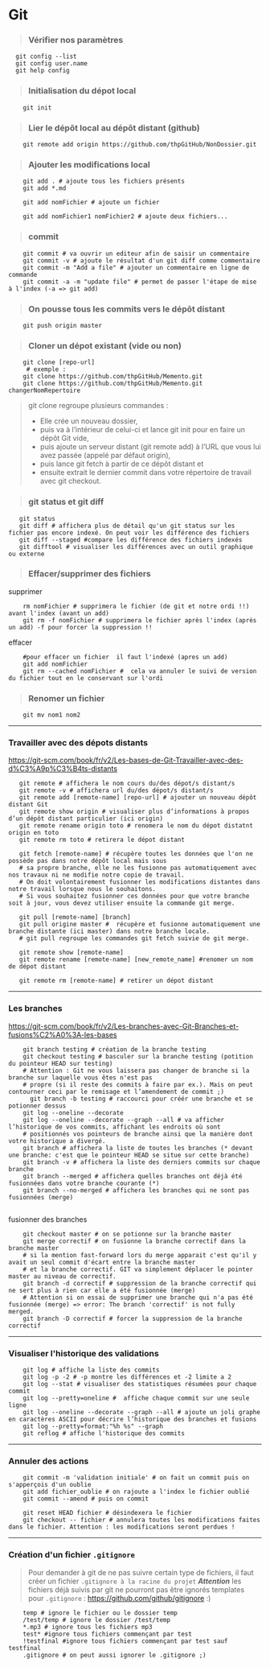 # Git
> ### Vérifier nos paramètres
````shell script
  git config --list
  git config user.name
  git help config    
````
> ### Initialisation du dépot local
````shell script
    git init
````
> ### Lier le dépôt local au dépôt distant (github)
```shell script
    git remote add origin https://github.com/thpGitHub/NonDossier.git
```

> ### Ajouter les modifications local
````shell script
    git add . # ajoute tous les fichiers présents
    git add *.md
````

````shell script
    git add nomFichier # ajoute un fichier   
 ````
 
````shell script
    git add nomFichier1 nomFichier2 # ajoute deux fichiers...
 ````

> ### commit
````shell script
    git commit # va ouvrir un editeur afin de saisir un commentaire
    git commit -v # ajoute le résultat d'un git diff comme commentaire
    git commit -m "Add a file" # ajouter un commentaire en ligne de commande
    git commit -a -m "update file" # permet de passer l'étape de mise à l'index (-a => git add)
````
> ### On pousse tous les commits vers le dépôt distant
````shell script
    git push origin master
````

> ### Cloner un dépot existant (vide ou non)

````shell script
    git clone [repo-url]
     # exemple : 
    git clone https://github.com/thpGitHub/Memento.git
    git clone https://github.com/thpGitHub/Memento.git changerNomRepertoire
````
>   git clone regroupe plusieurs commandes :
> - Elle crée un nouveau dossier,
> - puis va à l’intérieur de celui-ci et lance git init pour en faire un dépôt Git vide,
> - puis ajoute un serveur distant (git remote add) à l’URL que vous lui avez passée (appelé par défaut origin),
> - puis lance git fetch à partir de ce dépôt distant et
> - ensuite extrait le dernier commit dans votre répertoire de travail avec git checkout.
 
 > ### git status et git diff
 ````shell script
    git status
    git diff # affichera plus de détail qu'un git status sur les fichier pas encore indexé. On peut voir les différence des fichiers
    git diff --staged #compare les différence des fichiers indexés
    git difftool # visualiser les différences avec un outil graphique ou externe
````

> ### Effacer/supprimer des fichiers

supprimer
````shell script
    rm nomFichier # supprimera le fichier (de git et notre ordi !!) avant l'index (avant un add)
    git rm -f nomFichier # supprimera le fichier après l'index (après un add) -f pour forcer la suppression !!
````
effacer
````shell script
    #pour effacer un fichier  il faut l'indexé (apres un add)
    git add nomFichier
    git rm --cached nomFichier #  cela va annuler le suivi de version du fichier tout en le conservant sur l'ordi
````

> ### Renomer un fichier
````shell script
    git mv nom1 nom2
````

 ---
 
 ### Travailler avec des dépots distants
 https://git-scm.com/book/fr/v2/Les-bases-de-Git-Travailler-avec-des-d%C3%A9p%C3%B4ts-distants
 ````shell script
    git remote # affichera le nom cours du/des dépot/s distant/s
    git remote -v # affichera url du/des dépot/s distant/s
    git remote add [remote-name] [repo-url] # ajouter un nouveau dépôt distant Git
    git remote show origin # visualiser plus d’informations à propos d’un dépôt distant particulier (ici origin)
    git remote rename origin toto # renomera le nom du dépot distatnt origin en toto
    git remote rm toto # retirera le dépot distant

    git fetch [remote-name] # récupère toutes les données que l'on ne possède pas dans notre dépôt local mais sous
    # sa propre branche, elle ne les fusionne pas automatiquement avec nos travaux ni ne modifie notre copie de travail.
    # On doit volontairement fusionner les modifications distantes dans notre travail lorsque nous le souhaitons.
    # Si vous souhaitez fusionner ces données pour que votre branche soit à jour, vous devez utiliser ensuite la commande git merge.

    git pull [remote-name] [branch]
    git pull origine master #  récupère et fusionne automatiquement une branche distante (ici master) dans notre branche locale.
    # git pull regroupe les commandes git fetch suivie de git merge. 

    git remote show [remote-name]
    git remote rename [remote-name] [new_remote_name] #renomer un nom de dépot distant

    git remote rm [remote-name] # retirer un dépot distant
````
---
### Les branches
https://git-scm.com/book/fr/v2/Les-branches-avec-Git-Branches-et-fusions%C2%A0%3A-les-bases
````shell script
    git branch testing # création de la branche testing
    git checkout testing # basculer sur la branche testing (potition du pointeur HEAD sur testing)
    # Attention : Git ne vous laissera pas changer de branche si la branche sur laquelle vous êtes n'est pas
    # propre (si il reste des commits à faire par ex.). Mais on peut contourner ceci par le remisage et l’amendement de commit ;)
      git branch -b testing # raccourci pour créér une branche et se potionner dessus
    git log --oneline --decorate
    git log --oneline --decorate --graph --all # va afficher l’historique de vos commits, affichant les endroits où sont 
    # positionnés vos pointeurs de branche ainsi que la manière dont votre historique a divergé.
    git branch # affichera la liste de toutes les branches (* devant une branche: c'est que le pointeur HEAD se situe sur cette branche)
    git branch -v # affichera la liste des derniers commits sur chaque branche
    git branch --merged # affichera quelles branches ont déjà été fusionnées dans votre branche courante (*)
    git branch --no-merged # affichera les branches qui ne sont pas fusionnées (merge)
   
````
fusionner des branches
````shell script
    git checkout master # on se potionne sur la branche master
    git merge correctif # on fusionne la branche correctif dans la branche master
    # si la mention fast-forward lors du merge apparait c'est qu'il y avait un seul commit d'écart entre la branche master
    # et la branche correctif. GIT va simplement déplacer le pointer master au niveau de correctif.
    git branch -d correctif # suppression de la branche correctif qui ne sert plus à rien car elle a été fusionnée (merge)
    # Attention si on essai de supprimer une branche qui n'a pas été fusionnée (merge) => error: The branch 'correctif' is not fully merged.
    git branch -D correctif # forcer la suppression de la branche correctif
````

---
### Visualiser l'historique des validations
````shell script
    git log # affiche la liste des commits
    git log -p -2 # -p montre les différences et -2 limite a 2
    git log --stat # visualiser des statistiques résumées pour chaque commit
    git log --pretty=oneline #  affiche chaque commit sur une seule ligne
    git log --oneline --decorate --graph --all # ajoute un joli graphe en caractères ASCII pour décrire l’historique des branches et fusions 
    git log --pretty=format:"%h %s" --graph
    git reflog # affiche l'historique des commits
````
---

### Annuler des actions
````shell script
    git commit -m 'validation initiale' # on fait un commit puis on s'apperçois d'un oublie
    git add fichier_oublie # on rajoute a l'index le fichier oublié
    git commit --amend # puis on commit

    git reset HEAD fichier # désindexera le fichier
    git checkout -- fichier # annulera toutes les modifications faites dans le fichier. Attention : les modifications seront perdues !
````

---

### Création d'un fichier ``.gitignore``
> Pour demander à git de ne pas suivre certain type de fichiers, il faut créer un fichier ``.gitignore à la racine du projet``
>***Attention*** les fichiers déjà suivis par git ne pourront pas être ignorés
templates pour ``.gitignore`` : https://github.com/github/gitignore :)
````gitignore
    temp # ignore le fichier ou le dossier temp
    /test/temp # ignore le dossier /test/temp
    *.mp3 # ignore tous les fichiers mp3
    test* #ignore tous fichiers commençant par test
    !testfinal #ignore tous fichiers commençant par test sauf testfinal
    .gitignore # on peut aussi ignorer le .gitignore ;)
````